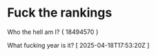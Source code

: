 # Fuck the rankings

Who the hell am I?
{ 18494570 }

What fucking year is it?
[ 2025-04-18T17:53:20Z ]
